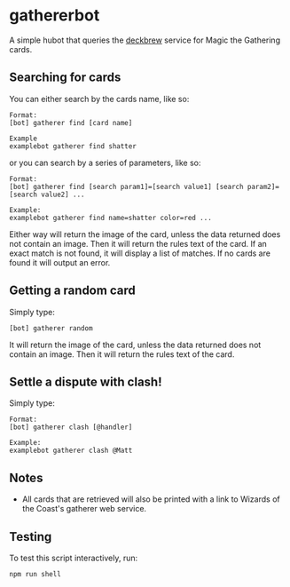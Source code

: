 # gathererbot

A simple hubot that queries the [deckbrew](https://deckbrew.com/api/) service for Magic the Gathering cards.

## Searching for cards

You can either search by the cards name, like so:

```
Format:
[bot] gatherer find [card name]

Example
examplebot gatherer find shatter
```

or you can search by a series of parameters, like so:

```
Format:
[bot] gatherer find [search param1]=[search value1] [search param2]=[search value2] ...

Example:
examplebot gatherer find name=shatter color=red ...

```

Either way will return the image of the card, unless the data returned does not contain an image. Then it will return the rules text of the card. If an exact match is not found, it will display a list of matches. If no cards are found it will output an error.

## Getting a random card

Simply type:

```
[bot] gatherer random
```

It will return the image of the card, unless the data returned does not contain an image. Then it will return the rules text of the card.

## Settle a dispute with clash!

Simply type:

```
Format:
[bot] gatherer clash [@handler]

Example:
examplebot gatherer clash @Matt
```

## Notes

* All cards that are retrieved will also be printed with a link to Wizards of the Coast's gatherer web service.

## Testing

To test this script interactively, run:

```
npm run shell
```
